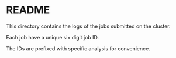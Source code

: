 # README

This directory contains the logs of the jobs submitted on the cluster.

Each job have a unique six digit job ID. 

The IDs are prefixed with specific analysis for convenience.